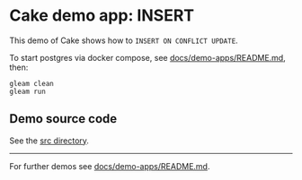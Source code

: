 # Cake demo app: INSERT

This demo of Cake shows how to `INSERT ON CONFLICT UPDATE`.

To start postgres via docker compose, see
[docs/demo-apps/README.md](../../README.md#Installing-prerequisites), then:

```shell
gleam clean
gleam run
```

## Demo source code

See the [src directory](https://github.com/inoas/gleam-cake/blob/main/docs/demo-apps/demos/06_cake_demo_insert_on_conflict_update/src/).

---

For further demos see [docs/demo-apps/README.md](../../README.md#available-demos).
